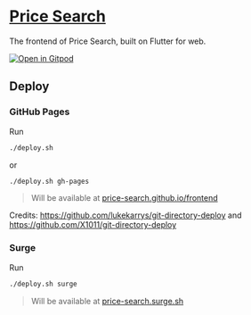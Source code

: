 # [Price Search](https://price-search.github.io/frontend)

The frontend of Price Search, built on Flutter for web.

[![Open in Gitpod](https://gitpod.io/button/open-in-gitpod.svg)](https://gitpod.io/#https://github.com/price-search/frontend)

## Deploy

### GitHub Pages

Run

```sh
./deploy.sh
```

or

```sh
./deploy.sh gh-pages
```

> Will be available at [price-search.github.io/frontend](https://price-search.github.io/frontend)

Credits: https://github.com/lukekarrys/git-directory-deploy and https://github.com/X1011/git-directory-deploy

### Surge

Run

```sh
./deploy.sh surge
```

> Will be available at [price-search.surge.sh](https://price-search.surge.sh)
